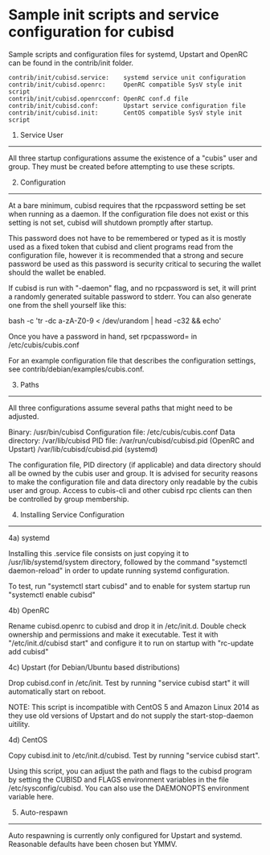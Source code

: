 Sample init scripts and service configuration for cubisd
==========================================================

Sample scripts and configuration files for systemd, Upstart and OpenRC
can be found in the contrib/init folder.

    contrib/init/cubisd.service:    systemd service unit configuration
    contrib/init/cubisd.openrc:     OpenRC compatible SysV style init script
    contrib/init/cubisd.openrcconf: OpenRC conf.d file
    contrib/init/cubisd.conf:       Upstart service configuration file
    contrib/init/cubisd.init:       CentOS compatible SysV style init script

1. Service User
---------------------------------

All three startup configurations assume the existence of a "cubis" user
and group.  They must be created before attempting to use these scripts.

2. Configuration
---------------------------------

At a bare minimum, cubisd requires that the rpcpassword setting be set
when running as a daemon.  If the configuration file does not exist or this
setting is not set, cubisd will shutdown promptly after startup.

This password does not have to be remembered or typed as it is mostly used
as a fixed token that cubisd and client programs read from the configuration
file, however it is recommended that a strong and secure password be used
as this password is security critical to securing the wallet should the
wallet be enabled.

If cubisd is run with "-daemon" flag, and no rpcpassword is set, it will
print a randomly generated suitable password to stderr.  You can also
generate one from the shell yourself like this:

bash -c 'tr -dc a-zA-Z0-9 < /dev/urandom | head -c32 && echo'

Once you have a password in hand, set rpcpassword= in /etc/cubis/cubis.conf

For an example configuration file that describes the configuration settings,
see contrib/debian/examples/cubis.conf.

3. Paths
---------------------------------

All three configurations assume several paths that might need to be adjusted.

Binary:              /usr/bin/cubisd
Configuration file:  /etc/cubis/cubis.conf
Data directory:      /var/lib/cubisd
PID file:            /var/run/cubisd/cubisd.pid (OpenRC and Upstart)
                     /var/lib/cubisd/cubisd.pid (systemd)

The configuration file, PID directory (if applicable) and data directory
should all be owned by the cubis user and group.  It is advised for security
reasons to make the configuration file and data directory only readable by the
cubis user and group.  Access to cubis-cli and other cubisd rpc clients
can then be controlled by group membership.

4. Installing Service Configuration
-----------------------------------

4a) systemd

Installing this .service file consists on just copying it to
/usr/lib/systemd/system directory, followed by the command
"systemctl daemon-reload" in order to update running systemd configuration.

To test, run "systemctl start cubisd" and to enable for system startup run
"systemctl enable cubisd"

4b) OpenRC

Rename cubisd.openrc to cubisd and drop it in /etc/init.d.  Double
check ownership and permissions and make it executable.  Test it with
"/etc/init.d/cubisd start" and configure it to run on startup with
"rc-update add cubisd"

4c) Upstart (for Debian/Ubuntu based distributions)

Drop cubisd.conf in /etc/init.  Test by running "service cubisd start"
it will automatically start on reboot.

NOTE: This script is incompatible with CentOS 5 and Amazon Linux 2014 as they
use old versions of Upstart and do not supply the start-stop-daemon uitility.

4d) CentOS

Copy cubisd.init to /etc/init.d/cubisd. Test by running "service cubisd start".

Using this script, you can adjust the path and flags to the cubisd program by
setting the CUBISD and FLAGS environment variables in the file
/etc/sysconfig/cubisd. You can also use the DAEMONOPTS environment variable here.

5. Auto-respawn
-----------------------------------

Auto respawning is currently only configured for Upstart and systemd.
Reasonable defaults have been chosen but YMMV.

